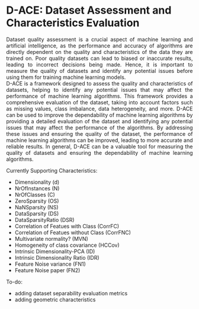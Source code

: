 # D-ACE: Dataset Assessment and Characteristics Evaluation

<div style="text-align: justify;">Dataset quality assessment is a crucial aspect of machine learning and artificial intelligence, as the performance and accuracy of algorithms are directly dependent on the quality and characteristics of the data they are trained on. Poor quality datasets can lead to biased or inaccurate results, leading to incorrect decisions being made. Hence, it is important to measure the quality of datasets and identify any potential issues before using them for training machine learning models.</div>
<div style="text-align: justify;">D-ACE is a framework designed to assess the quality and characteristics of datasets, helping to identify any potential issues that may affect the performance of machine learning algorithms. This framework provides a comprehensive evaluation of the dataset, taking into account factors such as missing values, class imbalance, data heterogeneity, and more. D-ACE can be used to improve the dependability of machine learning algorithms by providing a detailed evaluation of the dataset and identifying any potential issues that may affect the performance of the algorithms. By addressing these issues and ensuring the quality of the dataset, the performance of machine learning algorithms can be improved, leading to more accurate and reliable results. In general, D-ACE can be a valuable tool for measuring the quality of datasets and ensuring the dependability of machine learning algorithms.</div>

Currently Supporting Characteristics:

* Dimensionality (d)
*	NrOfInstances (N)
*	NrOfClasses (C)
*	ZeroSparsity (OS)	
*	NaNSparsity (NS)
*	DataSparsity (DS)	
*	DataSparsityRatio (DSR)	
*	Correlation of Featues with Class (CorrFC)
*	Correlation of Featues without Class (CorrFNC)	
*	Multivariate normality? (MVN)	
*	Homogeneity of class covariance (HCCov)	
*	Intrinsic Dimensionality-PCA (ID)	
*	Intrinsic Dimensionality Ratio (IDR)	
*	Feature Noise variance (FN1)	
*	Feature Noise paper (FN2)	

To-do:
* adding dataset separability evaluation metrics
* adding geometric characteristics
